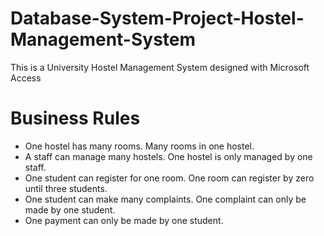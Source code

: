 # Database-System-Project-Hostel-Management-System
This is a University Hostel Management System designed with Microsoft Access

# Business Rules
- One hostel has many rooms. Many rooms in one hostel.
- A staff can manage many hostels. One hostel is only managed by one staff.
- One student can register for one room. One room can register by zero until three students.
- One student can make many complaints. One complaint can only be made by one student.
- One payment can only be made by one student.
